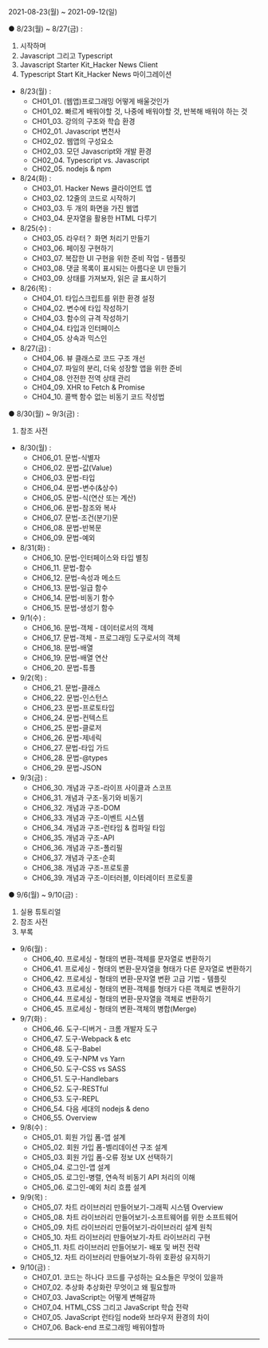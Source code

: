 2021-08-23(월) ~ 2021-09-12(일)

● 8/23(월) ~ 8/27(금) :

1. 시작하며
2. Javascript 그리고 Typescript
3. Javascript Starter Kit_Hacker News Client
4. Typescript Start Kit_Hacker News 마이그레이션
- 8/23(월) :
    - CH01_01. (웹앱)프로그래밍 어떻게 배울것인가
    - CH01_02. 빠르게 배워야할 것, 나중에 배워야할 것, 반복해 배워야 하는 것
    - CH01_03. 강의의 구조와 학습 환경
    - CH02_01. Javascript 변천사
    - CH02_02. 웹앱의 구성요소
    - CH02_03. 모던 Javascript와 개발 환경
    - CH02_04. Typescript vs. Javascript
    - CH02_05. nodejs & npm
- 8/24(화) :
    - CH03_01. Hacker News 클라이언트 앱
    - CH03_02. 12줄의 코드로 시작하기
    - CH03_03. 두 개의 화면을 가진 웹앱
    - CH03_04. 문자열을 활용한 HTML 다루기
- 8/25(수) :
    - CH03_05. 라우터？ 화면 처리기 만들기
    - CH03_06. 페이징 구현하기
    - CH03_07. 복잡한 UI 구현을 위한 준비 작업 - 템플릿
    - CH03_08. 댓글 목록이 표시되는 아름다운 UI 만들기
    - CH03_09. 상태를 가져보자, 읽은 글 표시하기
- 8/26(목) :
    - CH04_01. 타입스크립트를 위한 환경 설정
    - CH04_02. 변수에 타입 작성하기
    - CH04_03. 함수의 규격 작성하기
    - CH04_04. 타입과 인터페이스
    - CH04_05. 상속과 믹스인
- 8/27(금) :
    - CH04_06. 뷰 클래스로 코드 구조 개선
    - CH04_07. 파일의 분리, 더욱 성장할 앱을 위한 준비
    - CH04_08. 안전한 전역 상태 관리
    - CH04_09. XHR to Fetch & Promise
    - CH04_10. 콜백 함수 없는 비동기 코드 작성법

● 8/30(월) ~ 9/3(금) :

1. 참조 사전
- 8/30(월) :
    - CH06_01. 문법-식별자
    - CH06_02. 문법-값(Value)
    - CH06_03. 문법-타입
    - CH06_04. 문법-변수(&상수)
    - CH06_05. 문법-식(연산 또는 계산)
    - CH06_06. 문법-참조와 복사
    - CH06_07. 문법-조건(분기)문
    - CH06_08. 문법-반복문
    - CH06_09. 문법-예외
- 8/31(화) :
    - CH06_10. 문법-인터페이스와 타입 별칭
    - CH06_11. 문법-함수
    - CH06_12. 문법-속성과 메소드
    - CH06_13. 문법-일급 함수
    - CH06_14. 문법-비동기 함수
    - CH06_15. 문법-생성기 함수
- 9/1(수) :
    - CH06_16. 문법-객체 - 데이터로서의 객체
    - CH06_17. 문법-객체 - 프로그래밍 도구로서의 객체
    - CH06_18. 문법-배열
    - CH06_19. 문법-배열 연산
    - CH06_20. 문법-튜플
- 9/2(목) :
    - CH06_21. 문법-클래스
    - CH06_22. 문법-인스턴스
    - CH06_23. 문법-프로토타입
    - CH06_24. 문법-컨텍스트
    - CH06_25. 문법-클로저
    - CH06_26. 문법-제네릭
    - CH06_27. 문법-타입 가드
    - CH06_28. 문법-@types
    - CH06_29. 문법-JSON
- 9/3(금) :
    - CH06_30. 개념과 구조-라이프 사이클과 스코프
    - CH06_31. 개념과 구조-동기와 비동기
    - CH06_32. 개념과 구조-DOM
    - CH06_33. 개념과 구조-이벤트 시스템
    - CH06_34. 개념과 구조-런타임 & 컴파일 타임
    - CH06_35. 개념과 구조-API
    - CH06_36. 개념과 구조-폴리필
    - CH06_37. 개념과 구조-순회
    - CH06_38. 개념과 구조-프로토콜
    - CH06_39. 개념과 구조-이터러블, 이터레이터 프로토콜

● 9/6(월) ~ 9/10(금) :

1. 실용 튜토리얼
2. 참조 사전
3. 부록
- 9/6(월) :
    - CH06_40. 프로세싱 - 형태의 변환-객체를 문자열로 변환하기
    - CH06_41. 프로세싱 - 형태의 변환-문자열을 형태가 다른 문자열로 변환하기
    - CH06_42. 프로세싱 - 형태의 변환-문자열 변환 고급 기법 - 템플릿
    - CH06_43. 프로세싱 - 형태의 변환-객체를 형태가 다른 객체로 변환하기
    - CH06_44. 프로세싱 - 형태의 변환-문자열을 객체로 변환하기
    - CH06_45. 프로세싱 - 형태의 변환-객체의 병합(Merge)
- 9/7(화) :
    - CH06_46. 도구-디버거 - 크롬 개발자 도구
    - CH06_47. 도구-Webpack & etc
    - CH06_48. 도구-Babel
    - CH06_49. 도구-NPM vs Yarn
    - CH06_50. 도구-CSS vs SASS
    - CH06_51. 도구-Handlebars
    - CH06_52. 도구-RESTful
    - CH06_53. 도구-REPL
    - CH06_54. 다음 세대의 nodejs & deno
    - CH06_55. Overview
- 9/8(수) :
    - CH05_01. 회원 가입 폼-앱 설계
    - CH05_02. 회원 가입 폼-벨리데이션 구조 설계
    - CH05_03. 회원 가입 폼-오류 정보 UX 선택하기
    - CH05_04. 로그인-앱 설계
    - CH05_05. 로그인-병렬, 연속적 비동기 API 처리의 이해
    - CH05_06. 로그인-예외 처리 흐름 설계
- 9/9(목) :
    - CH05_07. 차트 라이브러리 만들어보기-그래픽 시스템 Overview
    - CH05_08. 차트 라이브러리 만들어보기-소프트웨어를 위한 소프트웨어
    - CH05_09. 차트 라이브러리 만들어보기-라이브러리 설계 원칙
    - CH05_10. 차트 라이브러리 만들어보기-차트 라이브러리 구현
    - CH05_11. 차트 라이브러리 만들어보기- 배포 및 버전 전략
    - CH05_12. 차트 라이브러리 만들어보기-하위 호환성 유지하기
- 9/10(금) :
    - CH07_01. 코드는 하나다 코드를 구성하는 요소들은 무엇이 있을까
    - CH07_02. 추상화 추상화란 무엇이고 왜 필요할까
    - CH07_03. JavaScript는 어떻게 변해갈까
    - CH07_04. HTML,CSS 그리고 JavaScript 학습 전략
    - CH07_05. JavaScript 런타임 node와 브라우저 환경의 차이
    - CH07_06. Back-end 프로그래밍 배워야할까

---
